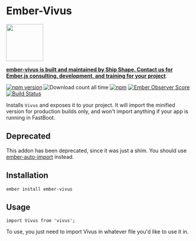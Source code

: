 # Ember-Vivus

<a href="https://shipshape.io/"><img src="http://i.imgur.com/KVqNjgO.png" width="100" height="100"/></a>

**[ember-vivus is built and maintained by Ship Shape. Contact us for Ember.js consulting, development, and training for your project](https://shipshape.io/ember-consulting)**.

[![npm version](https://badge.fury.io/js/ember-vivus.svg)](http://badge.fury.io/js/ember-vivus)
![Download count all time](https://img.shields.io/npm/dt/ember-vivus.svg)
[![npm](https://img.shields.io/npm/dm/ember-vivus.svg)]()
[![Ember Observer Score](http://emberobserver.com/badges/ember-vivus.svg)](http://emberobserver.com/addons/ember-vivus)
[![Build Status](https://travis-ci.org/shipshapecode/ember-vivus.svg)](https://travis-ci.org/shipshapecode/ember-vivus)

Installs `Vivus` and exposes it to your project. It will import the minified version for production builds only, and won't import anything if your app is running in FastBoot.

## Deprecated

This addon has been deprecated, since it was just a shim. You should use [ember-auto-import](https://github.com/ef4/ember-auto-import) instead.

## Installation

`ember install ember-vivus`

## Usage

`import Vivus from 'vivus';`

To use, you just need to import Vivus in whatever file you'd like to use it in.
